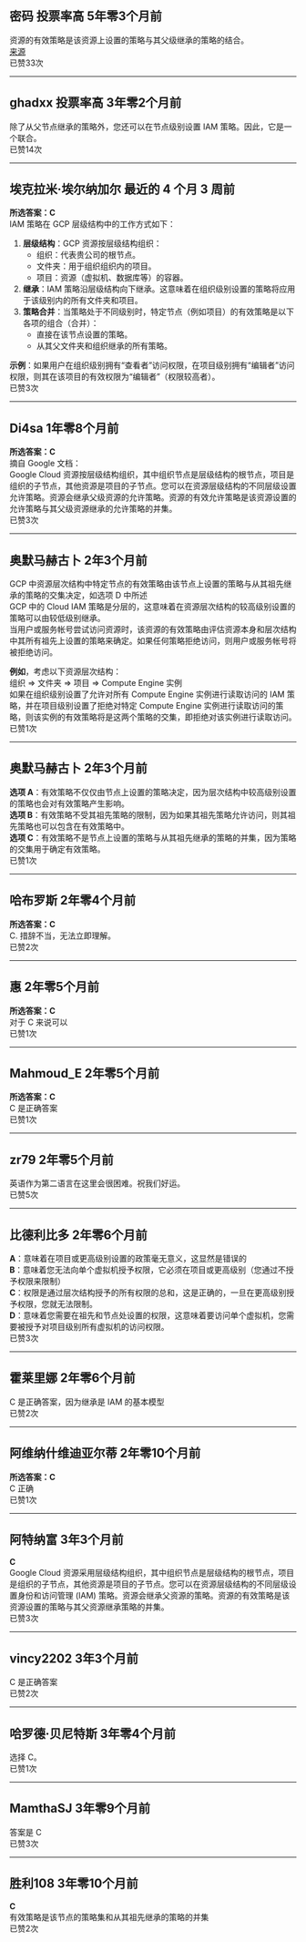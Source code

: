 ## 密码 投票率高 5年零3个月前
资源的有效策略是该资源上设置的策略与其父级继承的策略的结合。  
[来源](https://cloud.google.com/iam/docs/resource-hierarchy-access-control)  
已赞33次

---

## ghadxx 投票率高 3年零2个月前
除了从父节点继承的策略外，您还可以在节点级别设置 IAM 策略。因此，它是一个联合。  
已赞14次

---

## 埃克拉米·埃尔纳加尔 最近的 4 个月 3 周前
**所选答案：C**  
IAM 策略在 GCP 层级结构中的工作方式如下：
1. **层级结构**：GCP 资源按层级结构组织：
   - 组织：代表贵公司的根节点。
   - 文件夹：用于组织组织内的项目。
   - 项目：资源（虚拟机、数据库等）的容器。
2. **继承**：IAM 策略沿层级结构向下继承。这意味着在组织级别设置的策略将应用于该级别内的所有文件夹和项目。
3. **策略合并**：当策略处于不同级别时，特定节点（例如项目）的有效策略是以下各项的组合（合并）：
   - 直接在该节点设置的策略。
   - 从其父文件夹和组织继承的所有策略。

**示例**：如果用户在组织级别拥有“查看者”访问权限，在项目级别拥有“编辑者”访问权限，则其在该项目的有效权限为“编辑者”（权限较高者）。  
已赞3次

---

## Di4sa 1年零8个月前
**所选答案：C**  
摘自 Google 文档：  
Google Cloud 资源按层级结构组织，其中组织节点是层级结构的根节点，项目是组织的子节点，其他资源是项目的子节点。您可以在资源层级结构的不同层级设置允许策略。资源会继承父级资源的允许策略。资源的有效允许策略是该资源设置的允许策略与其父级资源继承的允许策略的并集。  
已赞3次

---

## 奥默马赫古卜 2年3个月前
GCP 中资源层次结构中特定节点的有效策略由该节点上设置的策略与从其祖先继承的策略的交集决定，如选项 D 中所述  
GCP 中的 Cloud IAM 策略是分层的，这意味着在资源层次结构的较高级别设置的策略可以由较低级别继承。  
当用户或服务帐号尝试访问资源时，该资源的有效策略由评估资源本身和层次结构中其所有祖先上设置的策略来确定。如果任何策略拒绝访问，则用户或服务帐号将被拒绝访问。

**例如**，考虑以下资源层次结构：  
组织 => 文件夹 => 项目 => Compute Engine 实例  
如果在组织级别设置了允许对所有 Compute Engine 实例进行读取访问的 IAM 策略，并在项目级别设置了拒绝对特定 Compute Engine 实例进行读取访问的策略，则该实例的有效策略将是这两个策略的交集，即拒绝对该实例进行读取访问。  
已赞1次

---

## 奥默马赫古卜 2年3个月前
**选项 A**：有效策略不仅仅由节点上设置的策略决定，因为层次结构中较高级别设置的策略也会对有效策略产生影响。  
**选项 B**：有效策略不受其祖先策略的限制，因为如果其祖先策略允许访问，则其祖先策略也可以包含在有效策略中。  
**选项 C**：有效策略不是节点上设置的策略与从其祖先继承的策略的并集，因为策略的交集用于确定有效策略。  
已赞1次

---

## 哈布罗斯 2年零4个月前
**所选答案：C**  
C. 措辞不当，无法立即理解。  
已赞2次

---

## 惠 2年零5个月前
**所选答案：C**  
对于 C 来说可以  
已赞1次

---

## Mahmoud_E 2年零5个月前
**所选答案：C**  
C 是正确答案  
已赞1次

---

## zr79 2年零5个月前
英语作为第二语言在这里会很困难。祝我们好运。  
已赞5次

---

## 比德利比多 2年零6个月前
**A**：意味着在项目或更高级别设置的政策毫无意义，这显然是错误的  
**B**：意味着您无法向单个虚拟机授予权限，它必须在项目或更高级别（您通过不授予权限来限制）  
**C**：权限是通过层次结构授予的所有权限的总和，这是正确的，一旦在更高级别授予权限，您就无法限制。  
**D**：意味着您需要在祖先和节点处设置的权限，这意味着要访问单个虚拟机，您需要被授予对项目级别所有虚拟机的访问权限。  
已赞3次

---

## 霍莱里娜 2年零6个月前
C 是正确答案，因为继承是 IAM 的基本模型  
已赞2次

---

## 阿维纳什维迪亚尔蒂 2年零10个月前
**所选答案：C**  
C 正确  
已赞1次

---

## 阿特纳富 3年3个月前
**C**  
Google Cloud 资源采用层级结构组织，其中组织节点是层级结构的根节点，项目是组织的子节点，其他资源是项目的子节点。您可以在资源层级结构的不同层级设置身份和访问管理 (IAM) 策略。资源会继承父资源的策略。资源的有效策略是该资源设置的策略与其父资源继承策略的并集。  
已赞3次

---

## vincy2202 3年3个月前
C 是正确答案  
已赞2次

---

## 哈罗德·贝尼特斯 3年零4个月前
选择 C。  
已赞1次

---

## MamthaSJ 3年零9个月前
答案是 C  
已赞3次

---

## 胜利108 3年零10个月前
**C**  
有效策略是该节点的策略集和从其祖先继承的策略的并集  
已赞2次
